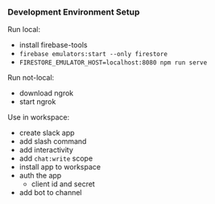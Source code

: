 ### Development Environment Setup

Run local:
- install firebase-tools
- `firebase emulators:start --only firestore`
- `FIRESTORE_EMULATOR_HOST=localhost:8080 npm run serve`

Run not-local:
- download ngrok
- start ngrok

Use in workspace:
- create slack app
- add slash command
- add interactivity
- add `chat:write` scope
- install app to workspace
- auth the app
  - client id and secret
- add bot to channel